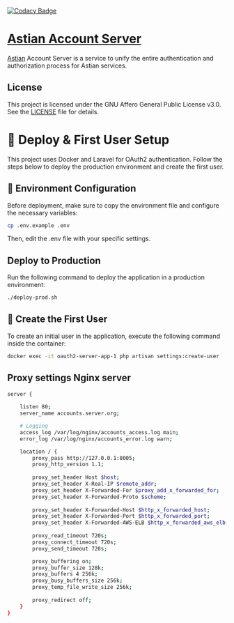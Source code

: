 [![Codacy Badge](https://app.codacy.com/project/badge/Grade/f68c8a9e1c474a009876bd8c7eb5a227)](https://app.codacy.com/gh/goastian/astian-account/dashboard?utm_source=gh&utm_medium=referral&utm_content=&utm_campaign=Badge_grade)

# [Astian Account Server](https://astian.org) 

[Astian](https://astian.org) Account Server is a service to unify the entire authentication and authorization process for Astian services.

## License

This project is licensed under the GNU Affero General Public License v3.0. See the [LICENSE](./LICENSE) file for details.

 

# 🚀 Deploy & First User Setup  

This project uses Docker and Laravel for OAuth2 authentication. Follow the steps below to deploy the production environment and create the first user.  

## 🔑 Environment Configuration  
Before deployment, make sure to copy the environment file and configure the necessary variables:  

```bash
cp .env.example .env
```
Then, edit the .env file with your specific settings.

## Deploy to Production
Run the following command to deploy the application in a production environment:

```bash
./deploy-prod.sh
```

## 👤 Create the First User
To create an initial user in the application, execute the following command inside the container:
```bash
docker exec -it oauth2-server-app-1 php artisan settings:create-user
```

## Proxy settings Nginx server

```bash
server {
    
    listen 80;
    server_name accounts.server.org;

    # Logging
    access_log /var/log/nginx/accounts_access.log main;
    error_log /var/log/nginx/accounts_error.log warn;

    location / {
        proxy_pass http://127.0.0.1:8005;
        proxy_http_version 1.1;
 
        proxy_set_header Host $host;
        proxy_set_header X-Real-IP $remote_addr;
        proxy_set_header X-Forwarded-For $proxy_add_x_forwarded_for;
        proxy_set_header X-Forwarded-Proto $scheme;
 
        proxy_set_header X-Forwarded-Host $http_x_forwarded_host;
        proxy_set_header X-Forwarded-Port $http_x_forwarded_port;
        proxy_set_header X-Forwarded-AWS-ELB $http_x_forwarded_aws_elb;
 
        proxy_read_timeout 720s;
        proxy_connect_timeout 720s;
        proxy_send_timeout 720s;

        proxy_buffering on;
        proxy_buffer_size 128k;
        proxy_buffers 4 256k;
        proxy_busy_buffers_size 256k;
        proxy_temp_file_write_size 256k;
 
        proxy_redirect off;
    }
}
```